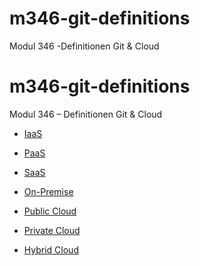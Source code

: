 # m346-git-definitions

Modul 346 -Definitionen Git &amp; Cloud

# m346-git-definitions

Modul 346 – Definitionen Git & Cloud

- [IaaS](./iaas.md)

- [PaaS](./paas.md)

- [SaaS](./saas.md)

- [On-Premise](./cloud-onpremise.md)

- [Public Cloud](./cloud-public.md)

- [Private Cloud](./cloud-private.md)

- [Hybrid Cloud](./cloud-hybrid.md)
